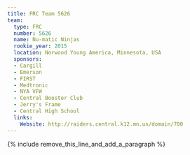 ```yaml
---
title: FRC Team 5626
team:
  type: FRC
  number: 5626
  name: Nu-matic Ninjas
  rookie_year: 2015
  location: Norwood Young America, Minnesota, USA
  sponsors:
  - Cargill
  - Emerson
  - FIRST
  - Medtronic
  - NYA VFW
  - Central Booster Club
  - Jerry's Frame
  - Central High School
  links:
    Website: http://raiders.central.k12.mn.us/domain/700
---
```


{% include remove_this_line_and_add_a_paragraph %}